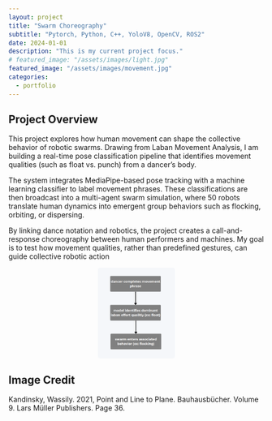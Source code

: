 ```yaml
---
layout: project
title: "Swarm Choreography"
subtitle: "Pytorch, Python, C++, YoloV8, OpenCV, ROS2"
date: 2024-01-01
description: "This is my current project focus."
# featured_image: "/assets/images/light.jpg" 
featured_image: "/assets/images/movement.jpg"
categories:
  - portfolio
---
```



## Project Overview

This project explores how human movement can shape the collective behavior of robotic swarms. Drawing from Laban Movement Analysis, I am building a real-time pose classification pipeline that identifies movement qualities (such as float vs. punch) from a dancer’s body.

<!-- <div style="display: flex; justify-content: center;">
  <img src="/assets/images/laban-effort.jpg" alt="ROS2 Frames" style="width: 30%; max-width: 1000px; height: auto; border-radius: 5px;">
</div> -->

The system integrates MediaPipe-based pose tracking with a machine learning classifier to label movement phrases. These classifications are then broadcast into a multi-agent swarm simulation, where 50 robots translate human dynamics into emergent group behaviors such as flocking, orbiting, or dispersing.

By linking dance notation and robotics, the project creates a call-and-response choreography between human performers and machines. My goal is to test how movement qualities, rather than predefined gestures, can guide collective robotic action

<!-- <br>  
<div style="display: flex; justify-content: center;">
  <img src="/assets/images/laban-effort.jpg" alt="ROS2 Frames" style="width: 30%; max-width: 1000px; height: auto; border-radius: 5px;">
</div> -->



<div style="display: flex; justify-content: center;">
  <img src="/assets/images/laban_flow_diagram.png" alt="ROS2 Frames" style="width: 30%; max-width: 1000px; height: auto; border-radius: 5px;">
</div>

<!-- If you would like to see the current state of the project, you can view the repository here:
[GitHub: Laban Dance Classification and Swarm Response](https://github.com/m0therb0ardd/laban_classifier) -->



## Image Credit
Kandinsky, Wassily. 2021, Point and Line to Plane. Bauhausbücher. Volume 9. Lars Müller Publishers. Page 36.  